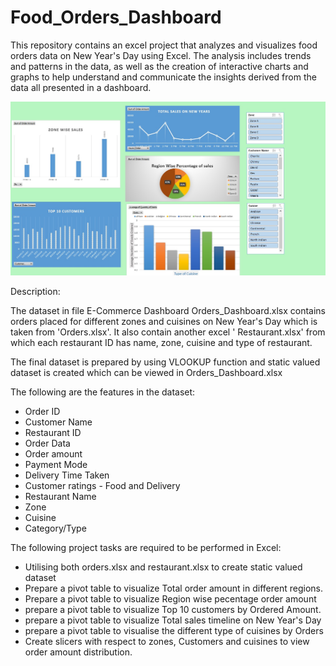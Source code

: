 # Food_Orders_Dashboard


This repository contains an excel project that analyzes and visualizes food orders data on New Year's Day using Excel. The analysis includes trends and patterns in the data, as well as the creation of interactive charts and graphs to help understand and communicate the insights derived from the data all presented in a dashboard.

![Dashboard Screenshot](Orders_Dashboard.jpg)

Description:

The dataset in file E-Commerce Dashboard Orders_Dashboard.xlsx contains orders placed for different zones and cuisines on New Year's Day which is taken from 'Orders.xlsx'.
It also contain another excel ' Restaurant.xlsx' from which each restaurant ID has name, zone, cuisine and type of restaurant.

The final dataset is prepared by using VLOOKUP function and static valued dataset is created which can be viewed in Orders_Dashboard.xlsx


The following are the features in the dataset:
* Order ID
* Customer Name
* Restaurant ID
* Order Data
* Order amount
* Payment Mode
* Delivery Time Taken
* Customer ratings - Food and Delivery
* Restaurant Name 
* Zone
* Cuisine
* Category/Type 


The following project tasks are required to be performed in Excel:

* Utilising both orders.xlsx and restaurant.xlsx to create static valued dataset
* Prepare a pivot table to visualize Total order amount in different regions.
* Prepare a pivot table to visualize Region wise pecentage order amount
* prepare a pivot table to visualize Top 10 customers by Ordered Amount.
* prepare a pivot table to visualize Total sales timeline on New Year's Day
* prepare a pivot table to visualise the different type of cuisines by Orders
* Create slicers with respect to zones, Customers and cuisines to view order amount distribution.
